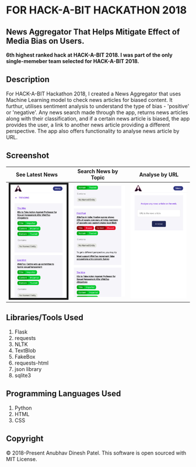 # FOR HACK-A-BIT HACKATHON 2018 

## News Aggregator That Helps Mitigate Effect of Media Bias on Users.

<b>6th highest ranked hack at HACK-A-BIT 2018. I was part of the only single-memeber team selected for HACK-A-BIT 2018. </b> 

## Description
For HACK-A-BIT Hackathon 2018, I created a News Aggregator that uses Machine Learning model to check news articles for biased content. It furthur, utilises sentiment analysis to understand the type of bias - 'positive' or 'negative'. Any news search made through the app, returns news articles along with their classification, and if a certain news article is biased, the app provides the user, a link to another news article providing a different perspective. The app also offers functionality to analyse news article by URL. 

## Screenshot
See Latest News | Search News by Topic | Analyse by URL
--- | --- | ---
<img src="static/img/WhatsApp%20Image%202018-10-29%20at%202.18.15%20PM%20(1).jpeg" width="250" border="5"> | <img src="static/img/WhatsApp%20Image%202018-10-29%20at%202.18.30%20PM%20(2).jpeg" width="250"> | <img src="static/img/WhatsApp%20Image%202018-10-29%20at%202.18.30%20PM%20(3).jpeg" width="250">

## Libraries/Tools Used
1. Flask
1. requests
1. NLTK
1. TextBlob
1. FakeBox
1. requests-html
1. json library
1. sqlite3

## Programming Languages Used
1. Python
1. HTML
1. CSS

## Copyright
&copy; 2018-Present Anubhav Dinesh Patel. This software is open sourced with MIT License.
